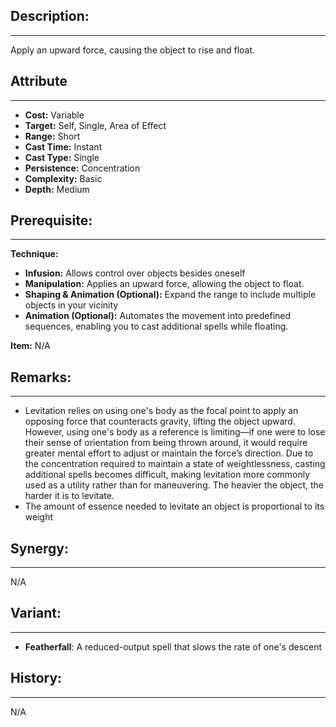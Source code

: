 ## Description:  
---  
Apply an upward force, causing the object to rise and float.  
  
## Attribute  
___  
- __Cost:__ Variable  
- __Target:__ Self, Single, Area of Effect  
- __Range:__ Short  
- __Cast Time:__ Instant  
- __Cast Type:__ Single  
- __Persistence:__ Concentration  
- __Complexity:__ Basic  
- __Depth:__ Medium  
  
## Prerequisite:  
___  
  
__Technique:__  
- __Infusion:__ Allows control over objects besides oneself  
- __Manipulation:__ Applies an upward force, allowing the object to float.  
- __Shaping & Animation (Optional):__ Expand the range to include multiple objects in your vicinity  
- __Animation (Optional):__ Automates the movement into predefined sequences, enabling you to cast additional spells while floating.  
  
__Item:__ N/A  
  
## Remarks:  
___  
- Levitation relies on using one's body as the focal point to apply an opposing force that counteracts gravity, lifting the object upward. However, using one's body as a reference is limiting—if one were to lose their sense of orientation from being thrown around, it would require greater mental effort to adjust or maintain the force’s direction. Due to the concentration required to maintain a state of weightlessness, casting additional spells becomes difficult, making levitation more commonly used as a utility rather than for maneuvering. The heavier the object, the harder it is to levitate.  
- The amount of essence needed to levitate an object is proportional to its weight  
  
## Synergy:  
___  
N/A  
  
## Variant:  
___  
- __Featherfall__: A reduced-output spell that slows the rate of one's descent  
  
## History:  
___  
N/A